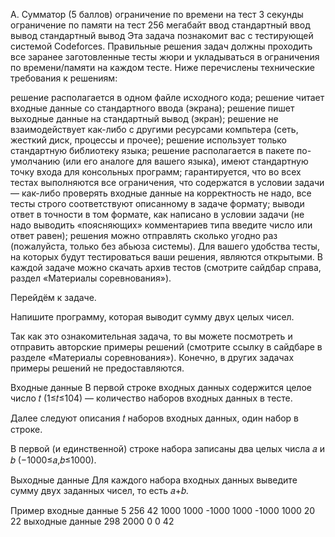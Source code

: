 A. Сумматор (5 баллов)
ограничение по времени на тест  3 секунды
ограничение по памяти на тест   256 мегабайт
ввод    стандартный ввод
вывод   стандартный вывод
Эта задача познакомит вас с тестирующей системой Codeforces. Правильные решения задач должны проходить все заранее заготовленные тесты жюри и укладываться в ограничения по времени/памяти на каждом тесте. Ниже перечислены технические требования к решениям:

решение располагается в одном файле исходного кода;
решение читает входные данные со стандартного ввода (экрана);
решение пишет выходные данные на стандартный вывод (экран);
решение не взаимодействует как-либо с другими ресурсами компьтера (сеть, жесткий диск, процессы и прочее);
решение использует только стандартную библиотеку языка;
решение располагается в пакете по-умолчанию (или его аналоге для вашего языка), имеют стандартную точку входа для консольных программ;
гарантируется, что во всех тестах выполняются все ограничения, что содержатся в условии задачи — как-либо проверять входные данные на корректность не надо, все тесты строго соответствуют описанному в задаче формату;
выводи ответ в точности в том формате, как написано в условии задачи (не надо выводить «поясняющих» комментариев типа введите число или ответ равен);
решения можно отправлять сколько угодно раз (пожалуйста, только без абьюза системы).
Для вашего удобства тесты, на которых будут тестироваться ваши решения, являются открытыми. В каждой задаче можно скачать архив тестов (смотрите сайдбар справа, раздел «Материалы соревнования»).

Перейдём к задаче.

Напишите программу, которая выводит сумму двух целых чисел.

Так как это ознакомительная задача, то вы можете посмотреть и отправить авторские примеры решений (смотрите ссылку в сайдбаре в разделе «Материалы соревнования»). Конечно, в других задачах примеры решений не предоставляются.

Входные данные
В первой строке входных данных содержится целое число 𝑡 (1≤𝑡≤104) — количество наборов входных данных в тесте.

Далее следуют описания 𝑡 наборов входных данных, один набор в строке.

В первой (и единственной) строке набора записаны два целых числа 𝑎 и 𝑏 (−1000≤𝑎,𝑏≤1000).

Выходные данные
Для каждого набора входных данных выведите сумму двух заданных чисел, то есть 𝑎+𝑏.

Пример
входные данные
5
256 42
1000 1000
-1000 1000
-1000 1000
20 22
выходные данные
298
2000
0
0
42